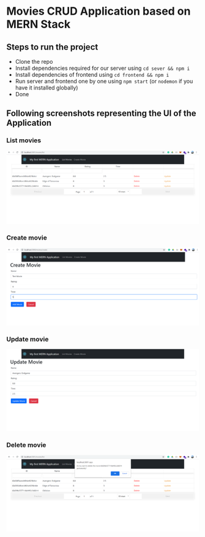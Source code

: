 # Movies CRUD Application based on MERN Stack

## Steps to run the project
* Clone the repo
* Install dependencies required for our server using ```cd sever && npm i```
* Install dependencies of frontend using ```cd frontend && npm i```
* Run server and frontend one by one using ```npm start``` (or ```nodemon``` if you have it installed globally)
* Done


## Following screenshots representing the UI of the Application

### List movies

![List movies](screenshots/list.PNG)


### Create movie

![Create](screenshots/create.PNG)


### Update movie

![Update movie](screenshots/update.PNG)


### Delete movie

![Delete movie](screenshots/delete.PNG)

